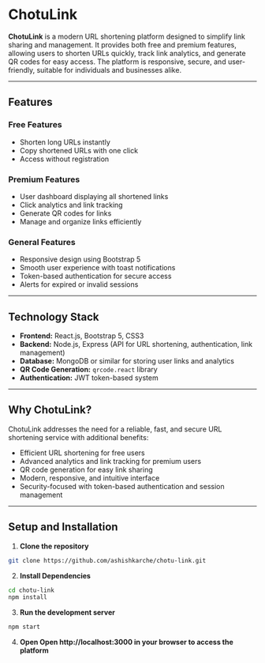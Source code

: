 # ChotuLink

**ChotuLink** is a modern URL shortening platform designed to simplify link sharing and management. It provides both free and premium features, allowing users to shorten URLs quickly, track link analytics, and generate QR codes for easy access. The platform is responsive, secure, and user-friendly, suitable for individuals and businesses alike.

---

## Features

### Free Features
- Shorten long URLs instantly
- Copy shortened URLs with one click
- Access without registration

### Premium Features
- User dashboard displaying all shortened links
- Click analytics and link tracking
- Generate QR codes for links
- Manage and organize links efficiently

### General Features
- Responsive design using Bootstrap 5
- Smooth user experience with toast notifications
- Token-based authentication for secure access
- Alerts for expired or invalid sessions

---

## Technology Stack

- **Frontend:** React.js, Bootstrap 5, CSS3  
- **Backend:** Node.js, Express (API for URL shortening, authentication, link management)  
- **Database:** MongoDB or similar for storing user links and analytics  
- **QR Code Generation:** `qrcode.react` library  
- **Authentication:** JWT token-based system  

---

## Why ChotuLink?

ChotuLink addresses the need for a reliable, fast, and secure URL shortening service with additional benefits:

- Efficient URL shortening for free users  
- Advanced analytics and link tracking for premium users  
- QR code generation for easy link sharing  
- Modern, responsive, and intuitive interface  
- Security-focused with token-based authentication and session management  

---

## Setup and Installation

1. **Clone the repository**  
```bash
git clone https://github.com/ashishkarche/chotu-link.git 
```

2. **Install Dependencies**
```bash
cd chotu-link
npm install
```
3. **Run the development server**
```bash
npm start
```

4. **Open Open http://localhost:3000 in your browser to access the platform**